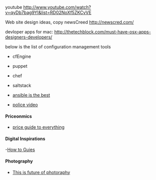 youtube
http://www.youtube.com/watch?v=qyDb7bag9YI&list=RD02NoXf5ZKCvVE

Web site design ideas,
copy newsCreed http://newscred.com/


devloper apps for mac:
http://thetechblock.com/must-have-osx-apps-designers-developers/


below is the list of configuration management tools
- cfEngine
- puppet
- chef
- saltstack
- [ansible is the best](http://devo.ps/blog/2013/07/03/ansible-simply-kicks-ass.html)

- [police video](http://www.youtube.com/watch?v=6wXkI4t7nuc)


#### Priceonmics
- [price guide to everything](http://priceonomics.com/)


#### Digital Inspirations
-[How to Guies](http://www.labnol.org/)


#### Photography
- [This is future of photoraphy](http://www.nytimes.com/newsgraphics/2013/07/21/silk-road/)
